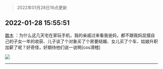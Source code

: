 > 2022年01月28日16点更新
<link rel="stylesheet" href="https://cdn.jsdelivr.net/gh/taotie6/sampleJSON@main/css/photo_show.css">
<meta name="referrer" content="no-referrer" />


 ## 2022-01-28 15:55:51 

 [㪚木](https://www.coolapk.com/feed/33159023?shareKey=NTJiOWNiYzFjNTBjNjFmM2EyZTY~) ：为什么这几天宅在家玩手机，我的亲戚过来看我爸妈，都不跟我妈显摆自己的子女一年的收获、儿子谈了个对象买了个房要结婚、女儿买了个车、姑娘升职加薪了呢？好奇怪，好期待他们说一说啊[cos滑稽] 

<div class="album">
<img class="img-item" src="http://image.coolapk.com/feed/2022/0128/15/1081091_a4569849_6522_5063_393@481x483.gif" />
</div>

 ------- 

